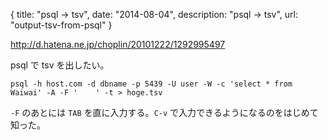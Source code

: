 {
  title: "psql -> tsv",
  date: "2014-08-04",
  description: "psql -> tsv",
  url: "output-tsv-from-psql"
}

http://d.hatena.ne.jp/choplin/20101222/1292995497

psql で tsv を出したい。

```
psql -h host.com -d dbname -p 5439 -U user -W -c 'select * from Waiwai' -A -F '    ' -t > hoge.tsv
```

`-F` のあとには `TAB` を直に入力する。`C-v` で入力できるようになるのをはじめて知った。

